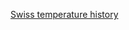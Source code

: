 
[Swiss temperature history](https://www.meteoschweiz.admin.ch/home/messwerte.html?param=messwerte-lufttemperatur-10min&chart=day&station=WFJ)
